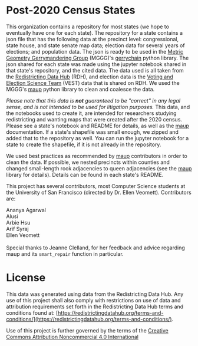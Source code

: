 # Post-2020 Census States

This organization contains a repository for most states (we hope to eventually have one for each state).  The repository for a state contains a json file that has the following data at the precinct level: congressional, state house, and state senate map data; election data for several years of elections; and population data.  The json is ready to be used in the [Metric Geometry Gerrymandering Group](https://mggg.org/) (MGGG)'s [gerrychain](https://github.com/mggg/GerryChain/releases) python library.  The json shared for each state was made using the jupyter notebook shared in that state's repository, and the cited data.  The data used is all taken from the [Redistricting Data Hub](https://redistrictingdatahub.org/) (RDH), and election data is the [Voting and Election Science Team](https://election.lab.ufl.edu/precinct-data/) (VEST) data that is shared on RDH.  We used the MGGG's [maup](https://github.com/mggg/maup) python library to clean and coalesce the data.

*Please note that this data is **not** guaranteed to be "correct" in any legal sense, and is not intended to be used for litigation purposes.*  This data, and the notebooks used to create it, are intended for researchers studying redistricting and wanting maps that were created after the 2020 census.  Please see a state's notebook and README for details, as well as the [maup](https://github.com/mggg/maup) documentation.  If a state's shapefile was small enough, we zipped and added that to the repository as well.  You can run the jupyter notebook for a state to create the shapefile, if it is not already in the repository.

We used best practices as recommended by [maup](https://github.com/mggg/maup) contributors in order to clean the data.  If possible, we nested precincts within counties and changed small-length rook adjacencies to queen adjacencies (see the [maup](https://github.com/mggg/maup) library for details).  Details can be found in each state's README.

This project has several contributors, most Computer Science students at the University of San Francisco (directed by Dr. Ellen Veomett).  Contributors are:

Ananya Agarwal<br>
Alusi<br>
Arbie Hsu<br>
Arif Syraj<br>
Ellen Veomett
<br>
<br>
Special thanks to Jeanne Clelland, for her feedback and advice regarding maup and its `smart_repair` function in particular.

# License
This data was generated using data from the Redistricting Data Hub.  Any use of this project shall also comply with restrictions on use of data and attribution requirements set forth in the Redistricting Data Hub terms and conditions found at: [https://redistrictingdatahub.org/terms-and-conditions/](https://redistrictingdatahub.org/terms-and-conditions/).

Use of this project is further governed by the terms of the [Creative Commons Attribution Noncommercial 4.0 International](https://creativecommons.org/licenses/by-nc/4.0/legalcode.en)
